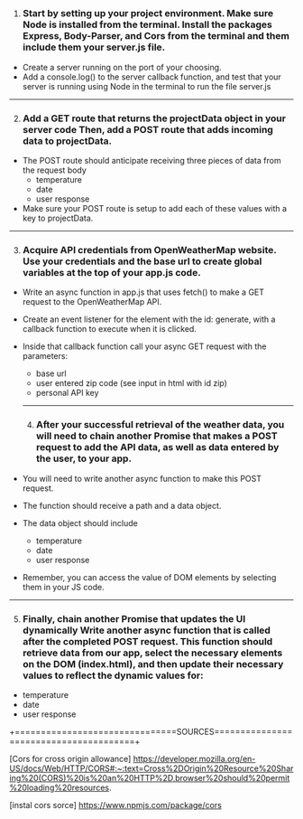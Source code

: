 ##

1. ### Start by setting up your project environment. Make sure Node is installed from the terminal. Install the packages Express, Body-Parser, and Cors from the terminal and them include them your server.js file.

- Create a server running on the port of your choosing.
- Add a console.log() to the server callback function, and test that your server is running using Node in the terminal to run the file server.js

-------------------------------------------------------
2. ### Add a GET route that returns the projectData object in your server code Then, add a POST route that adds incoming data to projectData.

- The POST route should anticipate receiving three pieces of data from the request body
   - temperature
   - date
   - user response
- Make sure your POST route is setup to add each of these values with a key to projectData.

-----------------------------------------------------------
3. ### Acquire API credentials from OpenWeatherMap website. Use your credentials and the base url to create global variables at the top of your app.js code.

  - Write an async function in app.js that uses fetch() to make a GET request to the OpenWeatherMap API.
  - Create an event listener for the element with the id: generate, with a callback function to execute when it is clicked.
  - Inside that callback function call your async GET request with the parameters:
    - base url
    - user entered zip code (see input in html with id zip)
    - personal API key

    ------------------------------------
    4. ### After your successful retrieval of the weather data, you will need to chain another Promise that makes a POST request to add the API data, as well as data entered by the user, to your app.

- You will need to write another async function to make this POST request.
- The function should receive a path and a data object.
- The data object should include
  - temperature
  - date
  - user response
- Remember, you can access the value of DOM elements by selecting them in your JS code.

--------------------------------------
5. ### Finally, chain another Promise that updates the UI dynamically Write another async function that is called after the completed POST request. This function should retrieve data from our app, select the necessary elements on the DOM (index.html), and then update their necessary values to reflect the dynamic values for:
  - temperature
  - date
  - user response

  +===============================SOURCES=======================================+
                                 
  [Cors for cross origin allowance]
    https://developer.mozilla.org/en-US/docs/Web/HTTP/CORS#:~:text=Cross%2DOrigin%20Resource%20Sharing%20(CORS)%20is%20an%20HTTP%2D,browser%20should%20permit%20loading%20resources.

  [instal cors sorce]
    https://www.npmjs.com/package/cors

    